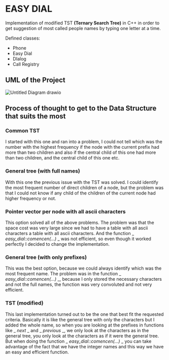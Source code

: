 # EASY DIAL

Implementation of modified TST **(Ternary Search Tree)** in C++ in order to get suggestion of most called people names by typing one letter at a time.


Defined classes:

- Phone
- Easy Dial
- DIalog
- Call Registry


## UML of the Project

![Untitled Diagram drawio](https://github.com/Blondie-TheManWithNoName/Easy-Dial/assets/58909117/11a4f09a-44f8-475b-8885-0b430a21cbd5)


## Process of thought to get to the Data Structure that suits the most

### Common TST

I started with this one and ran into a problem, I could not tell which was the number with the highest frequency if the node with the current prefix had more than two children and also if the central child of this one had more than two children, and the central child of this one etc.

### General tree (with full names)

With this one the previous issue with the TST was solved. I could identify the most frequent number of direct children of a node, but the problem was that I could not know if any child of the children of the current node had higher frequency or not.

### Pointer vector per node with all ascii characters

This option solved all of the above problems. The problem was that the space cost was very large since we had to have a table with all ascii characters a table with all ascii characters. And the function _ _easy_dial::comencen(...)_ _ was not efficient, so even though it worked perfectly I decided to change the implementation.

### General tree (with only prefixes)

This was the best option, because we could always identify which was the most frequent name. The problem was in the function _ _easy_dial::comencen(...)_ _, because I only stored the necessary characters and not the full names, the function was very convoluted and not very efficient.

### TST (modified)

This last implementation turned out to be the one that best fit the requested criteria. Basically it is like the general tree with only the characters but I added the whole name, so when you are looking at the prefixes in functions like _ _next_ _ and _ _previous_ _, we only look at the characters as in the general tree, you only look at the characters as if it were the general tree.
But when doing the function _ _easy_dial::comencen(...)_ _ you can take advantage of the fact that we have the integer names and this way we have an easy and efficient function.



